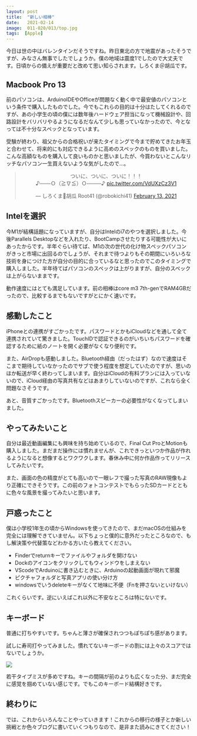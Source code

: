 ```yaml
---
layout: post
title:  "新しい相棒"
date:   2021-02-14
image:  011-020/013/top.jpg
tags:  [Apple]
---
```


今日は世の中はバレンタインだそうですね。昨日東北の方で地震があったそうですが、みなさん無事でしたでしょうか。僕の地域は震度1でしたので大丈夫です。日頃からの備えが重要だと改めて思い知らされます。しろくま＠胡瓜です。

## Macbook Pro 13

前のパソコンは、ArduinoIDEやOfficeが問題なく動く中で最安値のパソコンという条件で購入したものでした。今でもこれらの目的は十分はたしてくれるのですが、あの小学生の頃の僕には数年後ハードウェア担当になって機械設計や、回路設計をバリバリやるようになるだなんて少しも思っていなかったので、今となっては不十分なスペックとなっています。

受験が終わり、祖父からの合格祝いが来たタイミングで今まで貯めてきたお年玉と合わせて、将来的にも対応できるように高めのスペックのものを買いました。こんな高額なものを購入して良いものかと思いましたが、今買わないとこんなリッチなパソコン一生買えないような気がしたので…。

<center><blockquote class="twitter-tweet" data-theme="dark"><p lang="ja" dir="ltr">ついに、ついに、ついに！！！<br>♪───Ｏ（≧∇≦）Ｏ────♪ <a href="https://t.co/VdUXzCz3V1">pic.twitter.com/VdUXzCz3V1</a></p>&mdash; しろくま🥒胡瓜 Root41 (@robokichi41) <a href="https://twitter.com/robokichi41/status/1360448291469545474?ref_src=twsrc%5Etfw">February 13, 2021</a></blockquote> <script async src="https://platform.twitter.com/widgets.js" charset="utf-8"></script></center>

## Intelを選択

今M1が結構話題になっていますが、自分はIntelのi7のやつを選択しました。今後Parallels Desktopなどを入れたり、BootCampさせたりする可能性が大いにあったからです。半年ぐらい待てば、M1の次の世代の化け物スペックパソコンがきっと市場に出回るのでしょうが、それまで待つよりもその期間にいろいろな技術を身につけた方が自分の目的に合っているなと思ったのでこのタイミングで購入しました。半年待てばパソコンのスペックは上がりますが、自分のスペックは上がらないままです。

動作速度にはとても満足しています。前の相棒はcore m3 7th-genでRAM4GBだったので、比較するまでもないですがとにかく速いです。

## 感動したこと

iPhoneとの連携がすごかったです。パスワードとかもiCloudなどを通して全て連携されていて驚きました。TouchIDで認証できるのがいちいちパスワードを確認するために紙のノートを開く必要がなくなり便利です。

また、AirDropも感動しました。Bluetooth経由（だったはず）なので速度はそこまで期待していなかったのでサブで使う程度を想定していたのですが、思いのほか転送が早く終わってしまいます。自分はiCloudの有料プランには入っていないので、iCloud経由の写真共有などはあまりしていないのですが、これなら全く問題なさそうです。

あと、音質すごかったです。Bluetoothスピーカーの必要性がなくなってしまいました。

## やってみたいこと

自分は最近動画編集にも興味を持ち始めているので、Final Cut ProとMotionも購入しました。まだまだ操作には慣れませんが、これできっといつか作品が作れるようになると想像するとワクワクします。春休み中に何か作品作ってリリースしてみたいです。

また、画面の色の精度がとても高いので一眼レフで撮った写真のRAW現像もより正確にできそうです。この前のフォトコンテストでもらったSDカードとともに色々な風景を撮ってみたいと思います。

## 戸惑ったこと

僕は小学校1年生の頃からWindowsを使ってきたので、まだmacOSの仕組みを完全には理解できていません。以下ちょっと僕的に意外だったところなので、もし解決策や代替策などわかる方いたら教えてください。

- Finderでreturnキーでファイルやフォルダを開けない
- Dockのアイコンをクリックしてもウィンドウをしまえない
- VScodeでArduinoに書き込むときに、Arduinoの起動画面が現れて邪魔
- ピクチャフォルダと写真アプリの使い分け方
- windowsでいうdeleteキーがなくて地味に不便（Fnを押さないといけない）

これくらいです。逆にいえばこれ以外に不安なところは特にないです。

## キーボード

普通に打ちやすいです。ちゃんと薄さが確保されつつもぽちぽち感があります。

試しに寿司打やってみました。慣れてないキーボードの割には上々のスコアではないでしょうか。

![]({{site.baseurl}}/img/011-020/013/001.png)

若干タイプミスが多めですね。キーの間隔が前のよりも広くなった分、まだ完全に感覚を掴めていない感じです。でもこのキーボード結構好きです。

## 終わりに

では、これからいろんなことやっていきます！これからの移行の様子とか新しい挑戦とか色々ブログに書いていくつもりなので、是非また読みにきてください！
